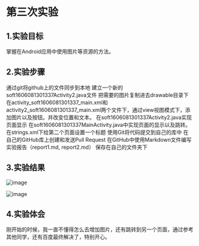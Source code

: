 # 第三次实验

## 1.实验目标
掌握在Android应用中使用图片等资源的方法。

## 2.实验步骤
通过git将github上的文件同步到本地
建立一个新的soft1606081301337Activity2.java文件
把需要的图片复制进去drawable目录下
在activity_soft1606081301337_main.xml和activity2_soft1606081301337_main.xml两个文件下，通过view视图模式下，添加图片以及按钮。并改变位置和文本。
在soft1606081301337Activity2.java实现页面显示
在soft1606081301337MainActivity.java中实现页面的显示以及跳转。
在strings.xml下给第二个页面设置一个标题
使用Git将代码提交到自己的库中
 在自己的GitHub库上创建和发送Pull Request
 在GitHub中使用Markdown文件编写实验报告（report1.md, report2.md）
 保存在自己的文件夹下

## 3.实验结果
![image](https://github.com/bbb1123/android-labs-2018/blob/master/soft1606081301337/01.PNG)

![image](https://github.com/bbb1123/android-labs-2018/blob/master/soft1606081301337/02.PNG)

## 4.实验体会
刚开始的时候，我一直不懂得怎么去增加图片，还有跳转到另一个页面，通过参考其他同学，还有百度最终解决了，特别开心。
